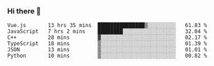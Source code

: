 ### Hi there 👋

<!--
**hjklink/hjklink** is a ✨ _special_ ✨ repository because its `README.md` (this file) appears on your GitHub profile.

Here are some ideas to get you started:

- 🔭 I’m currently working on ...
- 🌱 I’m currently learning ...
- 👯 I’m looking to collaborate on ...
- 🤔 I’m looking for help with ...
- 💬 Ask me about ...
- 📫 How to reach me: ...
- 😄 Pronouns: ...
- ⚡ Fun fact: ...
-->


<!--START_SECTION:waka-->

```text
Vue.js       13 hrs 35 mins  ███████████████▒░░░░░░░░░   61.83 %
JavaScript   7 hrs 2 mins    ████████░░░░░░░░░░░░░░░░░   32.04 %
C++          28 mins         ▓░░░░░░░░░░░░░░░░░░░░░░░░   02.17 %
TypeScript   18 mins         ▒░░░░░░░░░░░░░░░░░░░░░░░░   01.39 %
JSON         13 mins         ▒░░░░░░░░░░░░░░░░░░░░░░░░   01.01 %
Python       10 mins         ▒░░░░░░░░░░░░░░░░░░░░░░░░   00.82 %
```

<!--END_SECTION:waka-->
